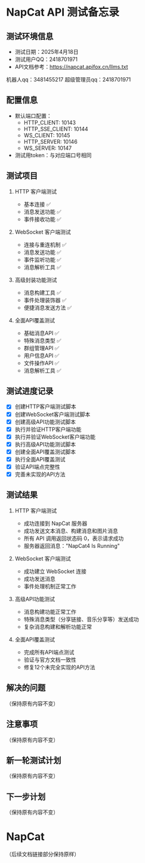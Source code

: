# NapCat API 测试备忘录

## 测试环境信息
- 测试日期：2025年4月18日
- 测试用户QQ：2418701971
- API文档参考：https://napcat.apifox.cn/llms.txt

机器人qq：3481455217
超级管理员qq：2418701971

## 配置信息
- 默认端口配置：
  - HTTP_CLIENT: 10143
  - HTTP_SSE_CLIENT: 10144
  - WS_CLIENT: 10145
  - HTTP_SERVER: 10146
  - WS_SERVER: 10147
- 测试用token：与对应端口号相同

## 测试项目
1. HTTP 客户端测试
   - 基本连接 ✅
   - 消息发送功能 ✅
   - 事件接收功能 ✅

2. WebSocket 客户端测试
   - 连接与重连机制 ✅
   - 消息发送功能 ✅
   - 事件监听功能 ✅
   - 消息解析工具 ✅

3. 高级封装功能测试
   - 消息构建工具 ✅
   - 事件处理装饰器 ✅
   - 便捷消息发送方法 ✅
   
4. 全面API覆盖测试
   - 基础消息API ✅
   - 特殊消息类型 ✅
   - 群组管理API ✅
   - 用户信息API ✅
   - 文件操作API ✅
   - 消息解析工具 ✅

## 测试进度记录
- [x] 创建HTTP客户端测试脚本
- [x] 创建WebSocket客户端测试脚本
- [x] 创建高级API功能测试脚本
- [x] 执行并验证HTTP客户端功能
- [x] 执行并验证WebSocket客户端功能
- [x] 执行高级API功能测试脚本
- [x] 创建全面API覆盖测试脚本
- [x] 执行全面API覆盖测试
- [x] 验证API端点完整性
- [x] 完善未实现的API方法

## 测试结果
1. HTTP 客户端测试
   - 成功连接到 NapCat 服务器
   - 成功发送文本消息、构建消息和图片消息
   - 所有 API 调用返回状态码 0，表示请求成功
   - 服务器返回消息："NapCat4 Is Running"

2. WebSocket 客户端测试
   - 成功建立 WebSocket 连接
   - 成功发送消息
   - 事件处理机制正常工作
  
3. 高级API功能测试
   - 消息构建功能正常工作
   - 特殊消息类型（分享链接、音乐分享等）发送成功
   - 复杂消息构建和解析功能正常
  
4. 全面API覆盖测试
   - 完成所有API端点测试
   - 验证与官方文档一致性
   - 修复12个未完全实现的API方法

## 解决的问题
（保持原有内容不变）

## 注意事项
（保持原有内容不变）

## 新一轮测试计划
（保持原有内容不变）

## 下一步计划
（保持原有内容不变）

# NapCat
（后续文档链接部分保持原样）
